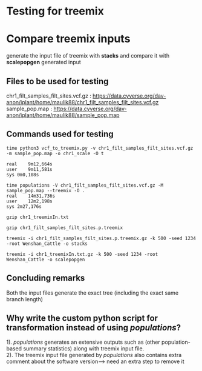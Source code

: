 # Testing for treemix

# Compare treemix inputs

generate the input file of treemix with **stacks** and compare it with **scalepopgen** generated input

## Files to be used for testing

chr1\_filt\_samples\_filt\_sites.vcf.gz : https://data.cyverse.org/dav-anon/iplant/home/maulik88/chr1_filt_samples_filt_sites.vcf.gz \
sample_pop.map : https://data.cyverse.org/dav-anon/iplant/home/maulik88/sample_pop.map

## Commands used for testing
```
time python3 vcf_to_treemix.py -v chr1_filt_samples_filt_sites.vcf.gz -m sample_pop.map -o chr1_scale -O t

real	9m12,664s
user	9m11,581s
sys	0m0,108s

time populations -V chr1_filt_samples_filt_sites.vcf.gz -M sample_pop.map --treemix -O .
real	14m31,736s
user	12m2,198s
sys	2m27,176s

gzip chr1_treemixIn.txt

gzip chr1_filt_samples_filt_sites.p.treemix

treemix -i chr1_filt_samples_filt_sites.p.treemix.gz -k 500 -seed 1234 -root Wenshan_Cattle -o stacks

treemix -i chr1_treemixIn.txt.gz -k 500 -seed 1234 -root Wenshan_Cattle -o scalepopgen

```
## Concluding remarks
Both the input files generate the exact tree (including the exact same branch length)

## Why write the custom python script for transformation instead of using _populations_?
1). _populations_ generates an extensive outputs such as (other population-based summary statistics) along with treemix input file.\
2). The treemix input file generated by _populations_ also contains extra comment about the software version--> need an extra step to remove it

